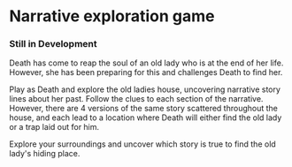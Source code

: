 # Narrative exploration game
### Still in Development

Death has come to reap the soul of an old lady who is at the end of her life. However, she has been preparing for this and challenges Death to find her.

Play as Death and explore the old ladies house, uncovering narrative story lines about her past. Follow the clues to each section of the narrative.
However, there are 4 versions of the same story scattered throughout the house, and each lead to a location where Death will either find the old lady or a trap laid out for him.

Explore your surroundings and uncover which story is true to find the old lady's hiding place.
